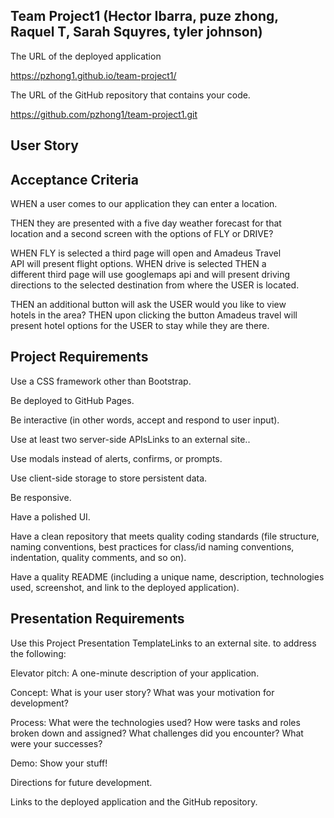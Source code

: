  ## Team Project1 (Hector Ibarra,  puze zhong,  Raquel T,  Sarah Squyres,  tyler johnson)  

The URL of the deployed application  

 https://pzhong1.github.io/team-project1/

The URL of the GitHub repository that contains your code.

https://github.com/pzhong1/team-project1.git

 ## User Story  



## Acceptance Criteria  
WHEN a user comes to our application they can enter a location.  

THEN they are presented with a five day weather forecast for that  
location and a second screen with the options of FLY or DRIVE?  

WHEN FLY is selected a third page will open and Amadeus Travel  
API will present flight options. WHEN drive is selected THEN a  
different third page will use googlemaps api and will present driving  
directions to the selected destination from where the USER is located. 

THEN an additional button will ask the USER would you like to view  
hotels in the area? THEN upon clicking the button Amadeus travel will  
present hotel options for the USER to stay while they are there.  


## Project Requirements
Use a CSS framework other than Bootstrap.  

Be deployed to GitHub Pages.  

Be interactive (in other words, accept and respond to user input).  

Use at least two server-side APIsLinks to an external site..  

Use modals instead of alerts, confirms, or prompts.  

Use client-side storage to store persistent data.  

Be responsive.  

Have a polished UI.  

Have a clean repository that meets quality coding standards (file structure, naming conventions, best practices for class/id naming     conventions, indentation, quality comments, and so on).  

Have a quality README (including a unique name, description, technologies used, screenshot, and link to the deployed application).  


## Presentation Requirements
Use this Project Presentation TemplateLinks to an external site.   to address the following:  

Elevator pitch: A one-minute description of your application.  

Concept: What is your user story? What was your motivation for development?  

Process: What were the technologies used? How were tasks and roles broken down and assigned? What challenges did you encounter? What were   your successes?  

Demo: Show your stuff!  

Directions for future development.  

Links to the deployed application and the GitHub repository.  
